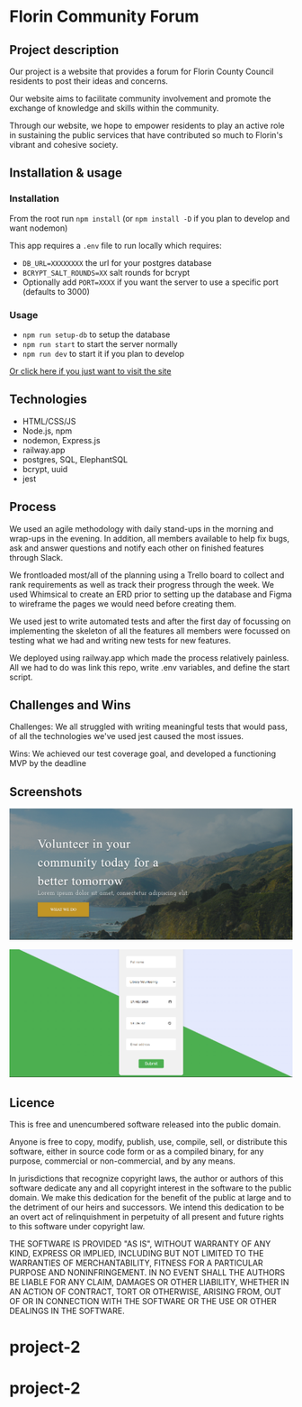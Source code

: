 # Florin Community Forum

## Project description

Our project is a website that provides a forum for Florin County Council residents to post their ideas and concerns.

Our website aims to facilitate community involvement and promote the exchange of knowledge and skills within the community.

Through our website, we hope to empower residents to play an active role in sustaining the public services that have contributed so much to Florin's vibrant and cohesive society.

## Installation & usage

### Installation

From the root run `npm install` (or `npm install -D` if you plan to develop and want nodemon)

This app requires a `.env` file to run locally which requires:

- `DB_URL=XXXXXXXX` the url for your postgres database
- `BCRYPT_SALT_ROUNDS=XX` salt rounds for bcrypt
- Optionally add `PORT=XXXX` if you want the server to use a specific port (defaults to 3000)

### Usage

- `npm run setup-db` to setup the database
- `npm run start` to start the server normally
- `npm run dev` to start it if you plan to develop

[Or click here if you just want to visit the site](florin.up.railway.app)

## Technologies

- HTML/CSS/JS
- Node.js, npm
- nodemon, Express.js
- railway.app
- postgres, SQL, ElephantSQL
- bcrypt, uuid
- jest

## Process

We used an agile methodology with daily stand-ups in the morning and wrap-ups in the evening. In addition, all members available to help fix bugs, ask and answer questions and notify each other on finished features through Slack.

We frontloaded most/all of the planning using a Trello board to collect and rank requirements as well as track their progress through the week. We used Whimsical to create an ERD prior to setting up the database and Figma to wireframe the pages we would need before creating them.

We used jest to write automated tests and after the first day of focussing on implementing the skeleton of all the features all members were focussed on testing what we had and writing new tests for new features.

We deployed using railway.app which made the process relatively painless. All we had to do was link this repo, write .env variables, and define the start script.

## Challenges and Wins

Challenges: We all struggled with writing meaningful tests that would pass, of all the technologies we've used jest caused the most issues.

Wins: We achieved our test coverage goal, and developed a functioning MVP by the deadline

## Screenshots

![Home Page](https://github.com/Breegul/florin-community/blob/main/client/assets/READMEscrsh1.png?raw=true)

![Volunteer Form](https://github.com/Breegul/florin-community/blob/main/client/assets/READMEscrsh2.png?raw=true)

## Licence

This is free and unencumbered software released into the public domain.

Anyone is free to copy, modify, publish, use, compile, sell, or
distribute this software, either in source code form or as a compiled
binary, for any purpose, commercial or non-commercial, and by any
means.

In jurisdictions that recognize copyright laws, the author or authors
of this software dedicate any and all copyright interest in the
software to the public domain. We make this dedication for the benefit
of the public at large and to the detriment of our heirs and
successors. We intend this dedication to be an overt act of
relinquishment in perpetuity of all present and future rights to this
software under copyright law.

THE SOFTWARE IS PROVIDED "AS IS", WITHOUT WARRANTY OF ANY KIND,
EXPRESS OR IMPLIED, INCLUDING BUT NOT LIMITED TO THE WARRANTIES OF
MERCHANTABILITY, FITNESS FOR A PARTICULAR PURPOSE AND NONINFRINGEMENT.
IN NO EVENT SHALL THE AUTHORS BE LIABLE FOR ANY CLAIM, DAMAGES OR
OTHER LIABILITY, WHETHER IN AN ACTION OF CONTRACT, TORT OR OTHERWISE,
ARISING FROM, OUT OF OR IN CONNECTION WITH THE SOFTWARE OR THE USE OR
OTHER DEALINGS IN THE SOFTWARE.
# project-2
# project-2
